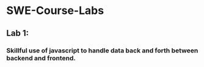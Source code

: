 # SWE-Course-Labs
## Lab 1:
### Skillful use of javascript to handle data back and forth between backend and frontend.
